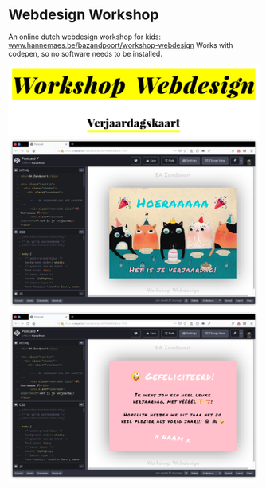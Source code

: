 # Webdesign Workshop
An online dutch webdesign workshop for kids: <a href="http://www.hannemaes.be/bazandpoort/workshop-webdesign/">www.hannemaes.be/bazandpoort/workshop-webdesign</a>
Works with codepen, so no software needs to be installed.

<img src="https://github.com/HanneMaes/webdesignWorkshop/blob/master/assets/header.png">

<img src="https://github.com/HanneMaes/webdesignWorkshop/blob/master/assets/screenshot1.png">
<img src="https://github.com/HanneMaes/webdesignWorkshop/blob/master/assets/screenshot2.png">
